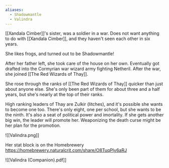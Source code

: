 ```yaml
---
aliases:
  - Shadowmantle
  - Valindra
---
```

[[Xandala Cimber]]'s sister, was a soldier in a war. Does not want anything to do with [[Xandala Cimber]], and they haven't seen each other in six years.

She likes frogs, and turned out to be Shadowmantle!

After her father left, she took care of the house on her own. Eventually got drafted into the Cormyrian war wizard army fighting Netheril. After the war, she joined [[The Red Wizards of Thay]].

She rose through the ranks of [[The Red Wizards of Thay]] quicker than just about anyone else. She's only been part of them for about three and a half years, but she's nearly at the top of their ranks.

High ranking leaders of Thay are Zulkir (litches), and it's possible she wants to become one too. There's only eight, one per school, but she wants to be the ninth. It's also a seat of political power and imortality. If she gets another big win, the leader will promote her. Weaponizing the death curse might be her plan for the promotion.

![[Valindra.png]]

Her stat block is on the Homebrewery <https://homebrewery.naturalcrit.com/share/O8TuqPly6aRJ>

![[Valindra (Companion).pdf]]
